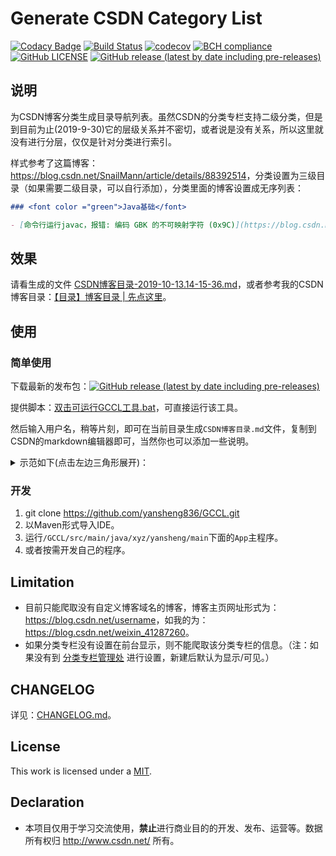 # Generate CSDN Category List

[![Codacy Badge](https://api.codacy.com/project/badge/Grade/4462adf5e25f4e40a5adf2350e9c5dbe)](https://www.codacy.com?utm_source=github.com&amp;utm_medium=referral&amp;utm_content=yansheng836/GCCL&amp;utm_campaign=Badge_Grade)
[![Build Status](https://travis-ci.org/yansheng836/GCCL.svg?branch=master)](https://travis-ci.org/yansheng836/GCCL)
[![codecov](https://codecov.io/gh/yansheng836/GCCL/branch/master/graph/badge.svg)](https://codecov.io/gh/yansheng836/GCCL)
[![BCH compliance](https://bettercodehub.com/edge/badge/yansheng836/GCCL?branch=master)](https://bettercodehub.com/)
[![GitHub LICENSE ](https://img.shields.io/github/license/yansheng836/GCCL)](https://github.com/yansheng836/GCCL/blob/master/LICENSE.txt)
[![GitHub release (latest by date including pre-releases)](https://img.shields.io/github/v/release/yansheng836/GCCL?include_prereleases)](https://github.com/yansheng836/GCCL/releases)

## 说明

为CSDN博客分类生成目录导航列表。虽然CSDN的分类专栏支持二级分类，但是到目前为止(2019-9-30)它的层级关系并不密切，或者说是没有关系，所以这里就没有进行分层，仅仅是针对分类进行索引。

样式参考了这篇博客：<https://blog.csdn.net/SnailMann/article/details/88392514>，分类设置为三级目录（如果需要二级目录，可以自行添加），分类里面的博客设置成无序列表：

```markdown
### <font color ="green">Java基础</font>

- [命令行运行javac，报错: 编码 GBK 的不可映射字符 (0x9C)](https://blog.csdn.net/weixin_41287260/article/details/100177044)
```

## 效果

请看生成的文件 [CSDN博客目录-2019-10-13.14-15-36.md](<https://github.com/yansheng836/GCCL/blob/master/CSDN博客目录-2019-10-13.14-15-36.md>)，或者参考我的CSDN博客目录：[【目录】博客目录 | 先点这里](<https://blog.csdn.net/weixin_41287260/article/details/101735143>)。

## 使用

### 简单使用

下载最新的发布包：[![GitHub release (latest by date including pre-releases)](https://img.shields.io/github/v/release/yansheng836/GCCL?include_prereleases)](https://github.com/yansheng836/GCCL/releases)

提供脚本：[双击可运行GCCL工具.bat](<https://github.com/yansheng836/GCCL/blob/master/bat/双击可运行GCCL工具.bat>)，可直接运行该工具。

然后输入用户名，稍等片刻，即可在当前目录生成`CSDN博客目录.md`文件，复制到CSDN的markdown编辑器即可，当然你也可以添加一些说明。

<details>
<summary>
示范如下(点击左边三角形展开)：
</summary>

```shell
-------------------------------------------------------------------------------
-----------------------欢迎使用CSDN博客目录生成工具(GCCL)----------------------
即将使用该工具为您生成“CSDN博客目录”，请按照提示进行操作。
如果在使用过程中遇到问题，可到 https://github.com/yansheng836/GCCL/issues 提问。
-------------------------------------------------------------------------------
.
.
！！！！！！！！！！！！！！！！！声明：！！！！！！！！！！！！！！！！！！！
该工具仅供学习交流使用，请勿用于商业用途；该工具是完全免费的，不进行任何保证，
版权归 sheng.yan836@gmail.com 所有。
-------------------------------------------------------------------------------
.
请输入用户名：weixin_41287260

weixin_41287260,即将为您生成CSDN博客目录。

1.正在获取分类专栏的信息，请稍候……
----获取分类专栏成功，共有26个非空的分类专栏。
2.即将获取分类专栏内的博客信息……
----获取分类专栏内的博客信息成功！
3.即将生成该用户的CSDN博客的导航分类目录文件……

详细信息如下:
-----------------------------------------------------------------
@[TOC](博客目录)

---

### <font color ="green">Java基础</font>          
                                                
- [Lombok使用](https://blog.csdn.net/weixin_412872
- [命令行运行javac，报错: 编码 GBK 的不可映射字符 (0x9C)](https:/
/details/100177044)

……
中间省略n个字。
……

- [Python包管理工具pip的相关问题](https://blog.csdn.net/weixin_41287260/article/details/86100843)

生成博客分类导航目录成功！！文件路径为：CSDN博客目录-2019-10-14.01-41-16.md
感谢您使用该工具，此次用时：50.209s，期待下一次的重逢！
```

</details>

### 开发

1. git clone <https://github.com/yansheng836/GCCL.git>
2. 以Maven形式导入IDE。
3. 运行`/GCCL/src/main/java/xyz/yansheng/main`下面的`App`主程序。
4. 或者按需开发自己的程序。

## Limitation

- 目前只能爬取没有自定义博客域名的博客，博客主页网址形式为：<https://blog.csdn.net/username>，如我的为：<https://blog.csdn.net/weixin_41287260>。
- 如果分类专栏没有设置在前台显示，则不能爬取该分类专栏的信息。（注：如果没有到 [分类专栏管理处](<https://mp.csdn.net/classify_and_column/list>) 进行设置，新建后默认为显示/可见。）

## CHANGELOG

详见：[CHANGELOG.md](https://github.com/yansheng836/GCCL/blob/master/CHANGELOG.md)。

## License

This work is licensed under a [MIT](https://github.com/yansheng836/GCCL/blob/master/LICENSE.txt).

## Declaration

- 本项目仅用于学习交流使用，**禁止**进行商业目的的开发、发布、运营等。数据所有权归 <http://www.csdn.net/> 所有。